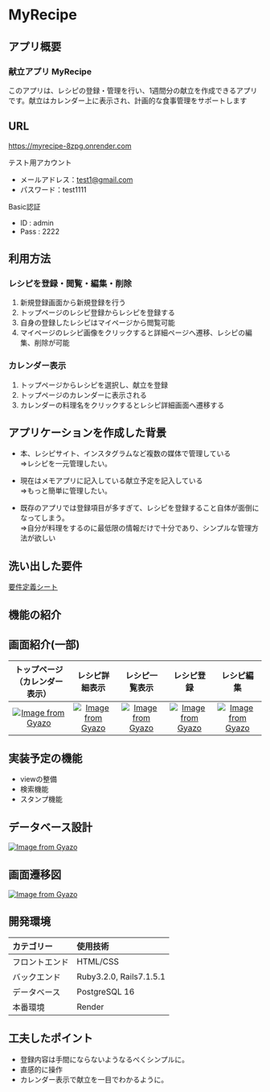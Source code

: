 # MyRecipe

## アプリ概要

### 献立アプリ MyRecipe 
このアプリは、レシピの登録・管理を行い、1週間分の献立を作成できるアプリです。献立はカレンダー上に表示され、計画的な食事管理をサポートします

## URL
https://myrecipe-8zpg.onrender.com

テスト用アカウント</br>
- メールアドレス：test1@gmail.com</br>
- パスワード：test1111

Basic認証</br>
- ID : admin
- Pass : 2222


## 利用方法
### レシピを登録・閲覧・編集・削除
1. 新規登録画面から新規登録を行う
2. トップページのレシピ登録からレシピを登録する
3. 自身の登録したレシピはマイページから閲覧可能
4. マイページのレシピ画像をクリックすると詳細ページへ遷移、レシピの編集、削除が可能

### カレンダー表示
1. トップページからレシピを選択し、献立を登録
2. トップページのカレンダーに表示される
3. カレンダーの料理名をクリックするとレシピ詳細画面へ遷移する


## アプリケーションを作成した背景
- 本、レシピサイト、インスタグラムなど複数の媒体で管理している<br>
⇒レシピを一元管理したい。

-  現在はメモアプリに記入している献立予定を記入している<br>
⇒もっと簡単に管理したい。

- 既存のアプリでは登録項目が多すぎて、レシピを登録すること自体が面倒になってしまう。<br>
⇒自分が料理をするのに最低限の情報だけで十分であり、シンプルな管理方法が欲しい

## 洗い出した要件
[要件定義シート](https://docs.google.com/spreadsheets/d/1SHLak4_GSEd0XBd2vHww_Fz3yATfDW4eCqe-rpOVJd0/edit?usp=sharing)

## 機能の紹介
## 画面紹介(一部)

|**トップページ（カレンダー表示）**|**レシピ詳細表示**          |      **レシピ一覧表示**       |     **レシピ登録**      |      **レシピ編集**      |
|:-----------------------------:|:-------------------------:|:------------------------:|:----------------------:|:------------------------:|
|[![Image from Gyazo](https://i.gyazo.com/ff33cdebba4bc631ce13015e32abf52d.png)](https://gyazo.com/ff33cdebba4bc631ce13015e32abf52d)|[![Image from Gyazo](https://i.gyazo.com/42fc034c0a1394324050b450e1596e80.png)](https://gyazo.com/42fc034c0a1394324050b450e1596e80)| [![Image from Gyazo](https://i.gyazo.com/9b4d7ddf2e28c2eac4a75b6040bd0e14.png)](https://gyazo.com/9b4d7ddf2e28c2eac4a75b6040bd0e14)|[![Image from Gyazo](https://i.gyazo.com/074bc206c34e61a3a4376cdb9a135f44.png)](https://gyazo.com/074bc206c34e61a3a4376cdb9a135f44)|[![Image from Gyazo](https://i.gyazo.com/e048861198d3cbdd74bbd158f369684f.png)](https://gyazo.com/e048861198d3cbdd74bbd158f369684f)|




## 実装予定の機能
- viewの整備
- 検索機能
- スタンプ機能

## データベース設計
[![Image from Gyazo](https://i.gyazo.com/e2ee9b07672d53920aec613088f4dc0d.png)](https://gyazo.com/e2ee9b07672d53920aec613088f4dc0d)

## 画面遷移図
[![Image from Gyazo](https://i.gyazo.com/8f1179b238447d87a3c74a2fd5524238.png)](https://gyazo.com/8f1179b238447d87a3c74a2fd5524238)

## 開発環境
| カテゴリー | 使用技術 | 
|:-----------|:------------|
| フロントエンド | HTML/CSS | 
| バックエンド | Ruby3.2.0, Rails7.1.5.1 |
| データベース | PostgreSQL 16 |
| 本番環境 | Render |

## 工夫したポイント
- 登録内容は手間にならないようなるべくシンプルに。
- 直感的に操作
- カレンダー表示で献立を一目でわかるように。

<!-- ## 改善点 -->
